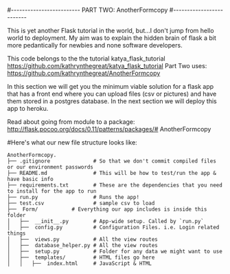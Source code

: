#-------------------------
PART TWO: AnotherFormcopy
#-------------------------

This is yet another Flask tutorial in the world, but...I don't jump from hello world to deployment. My aim was to explain the hidden brain of flask a bit more pedantically for newbies and none software developers. 

This code belongs to the the tutorial katya_flask_tutorial https://github.com/kathrynthegreat/katya_flask_tutorial
Part Two uses: https://github.com/kathrynthegreat/AnotherFormcopy

In this section we will get you the minimum viable solution for a flask app that has a front end where you can upload files (csv or pictures) and have them stored in a postgres database. In the next section we will deploy this app to heroku. 

Read about going from module to a package: http://flask.pocoo.org/docs/0.11/patterns/packages/# AnotherFormcopy

#Here's what our new file structure looks like:

```
AnotherFormcopy.
├── .gitignore              # So that we don't commit compiled files or our environment passwords
├── README.md               # This will be how to test/run the app & have basic info
├── requirements.txt        # These are the dependencies that you need to install for the app to run
├── run.py  				# Runs the app!
├── test.csv                # sample csv to load
├──  Form/           # Everything our app includes is inside this folder
│   ├──  __init__.py        # App-wide setup. Called by `run.py`
│   ├──  config.py          # Configuration Files. i.e. Login related things
│   ├──  views.py           # All the view routes
│   ├──  database_helper.py # All the view routes
│   ├──  setup.py           # Folder for any data we might want to use
│   ├──  templates/         # HTML files go here
│   │   ├──  index.html     # JavaScript & HTML
```

